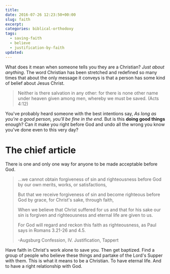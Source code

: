 ```yaml
---
title: 
date: 2016-07-26 12:23:50+00:00
slug: faith
excerpt: 
categories: biblical-orthodoxy
tags: 
  - saving-faith
  - believe
  - justification-by-faith
updated: 
---
```

What does it mean when someone tells you they are a Christian?  _Just about anything_.  The word Christian has been stretched and redefined so many times that about the only message it conveys is that a person has some kind of belief about Jesus Christ.

<blockquote>Neither is there salvation in any other: for there is none other name under heaven given among men, whereby we must be saved. (Acts 4:12)</blockquote>

You've probably heard someone with the best intentions say, *As long as you're a good person, you'll be fine in the end.* But is this **doing good things** enough?  Can it make you right before God and undo all the wrong you know you've done even to this very day?

# The chief article

There is one and only one way for anyone to be made acceptable before God.

<blockquote>...we cannot obtain forgiveness of sin and righteousness before God by our own merits, works, or satisfactions, 

But that we receive forgiveness of sin and become righteous before God by grace, for Christ's sake, through faith,

When we believe that Christ suffered for us and that for his sake our sin is forgiven and righteousness and eternal life are given to us.

For God will regard and reckon this faith as righteousness, as Paul says in Romans 3.21-26 and 4.5. 

-Augsburg Confession, IV. Justification, Tappert</blockquote>


Have faith in Christ's work alone to save you. Then get baptized.  Find a group of people who believe these things and partake of the Lord's Supper with them.  This is what it means to be a Christian.  To have eternal life.  And to have a right relationship with God.
